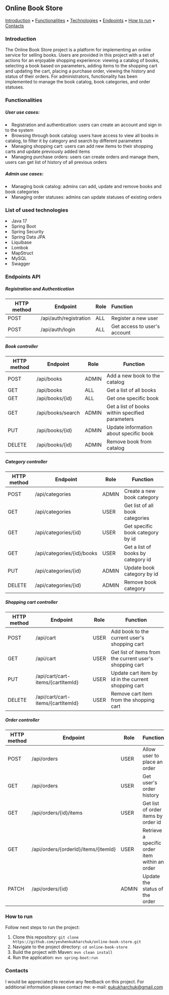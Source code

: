 ### <h2> Online Book Store </h2>

  <a href="#introduction">Introduction</a> •
  <a href="#functionalities">Functionalities</a> •
  <a href="#list-of-used-technologies">Technologies</a> •
  <a href="#endpoints-api">Endpoints</a> •
  <a href="#how-to-run">How to run</a> •
  <a href="#contacts">Contacts</a>


### Introduction
The Online Book Store project is a platform for implementing an online service for selling books.
Users are provided in this project with a set of actions for an enjoyable shopping experience: viewing a catalog of books, selecting a book based on parameters, adding items to the shopping cart and updating the cart, placing a purchase order, viewing the history and status of their orders.
For administrators, functionality has been implemented to manage the book catalog, book categories, and order statuses.

### Functionalities
<h5>User use cases:</h5>
<li>Registration and authentication: users can create an account and sign in to the system</li>
<li>Browsing through book catalog: users have access to view all books in catalog, to filter it by category and search by different parameters</li>
<li>Managing shopping cart: users can add new items to their shopping carts and update previously added items</li>
<li>Managing purchase orders: users can create orders and manage them, users can get list of history of all previous orders </li>

<h5>Admin use cases:</h5>
<li>Managing book catalog: admins can add, update and remove books and book categories</li>
<li>Managing order statuses: admins can update statuses of existing orders</li>

### List of used technologies
<li>Java 17</li>
<li>Spring Boot</li>
<li>Spring Security</li>
<li>Spring Data JPA</li>
<li>Liquibase</li>
<li>Lombok</li>
<li>MapStruct</li>
<li>MySQL</li>
<li>Swagger</li>

### Endpoints API
<h5>Registration and Authentication</h5>

| **HTTP method** | **Endpoint**                 | **Role**  | **Function**                                             |
|-----------------|------------------------------|-----------|:---------------------------------------------------------|
| POST            | /api/auth/registration       | ALL       | Register a new user                                      |
| POST            | /api/auth/login              | ALL       | Get access to user's account                             |

<h5>Book controller</h5>

| **HTTP method** | **Endpoint**                 | **Role**  | **Function**                                             |
|-----------------|------------------------------|-----------|----------------------------------------------------------|
| POST            | /api/books                   | ADMIN     | Add a new book to the catalog                            |
| GET             | /api/books                   | ALL       | Get a list of all books                                  |
| GET             | /api/books/{id}              | ALL       | Get one specific book                                    |
| GET             | /api/books/search            | ADMIN     | Get a list of books within specified parameters          |
| PUT             | /api/books/{id}              | ADMIN     | Update information about specific book                   |
| DELETE          | /api/books/{id}              | ADMIN     | Remove book from catalog                                 |

<h5>Category controller</h5>

| **HTTP method** | **Endpoint**                 | **Role**  | **Function**                                             |
|-----------------|------------------------------|-----------|----------------------------------------------------------|
| POST            | /api/categories              | ADMIN     | Create a new book category                               |
| GET             | /api/categories              | USER      | Get list of all book categories                          |
| GET             | /api/categories/{id}         | USER      | Get specific book category by id                         |
| GET             | /api/categories/{id}/books   | USER      | Get a list of books by category id                       |
| PUT             | /api/categories/{id}         | ADMIN     | Update book category by id                               |
| DELETE          | /api/categories/{id}         | ADMIN     | Remove book category                                     |

<h5>Shopping cart controller</h5>

| **HTTP method** | **Endpoint**                      | **Role**   | **Function**                                            |
|-----------------|-----------------------------------|------------|---------------------------------------------------------|
| POST            | /api/cart                         | USER       | Add book to the current user's shopping cart            |
| GET             | /api/cart                         | USER       | Get list of items from the current user's shopping cart |
| PUT             | /api/cart/cart-items/{cartItemId} | USER       | Update cart item by id in the current shopping cart     |
| DELETE          | /api/cart/cart-items/{cartItemId} | USER       | Remove cart item from the shopping cart                 |

<h5>Order controller</h5>

| **HTTP method** | **Endpoint**                         | **Role** | **Function**                                   |
|-----------------|--------------------------------------|----------|------------------------------------------------|
| POST            | /api/orders                          | USER     | Allow user to place an order                   |
| GET             | /api/orders                          | USER     | Get user's order history                       |
| GET             | /api/orders/{id}/items               | USER     | Get list of order items by order id            |
| GET             | /api/orders/{orderId}/items/{itemId} | USER     | Retrieve a specific order item within an order |
| PATCH           | /api/orders/{id}                     | ADMIN    | Update the status of the order                 |

### How to run

Follow next steps to run the project:
1. Clone this repository: `git clone https://github.com/yevhenkukharchuk/online-book-store.git`
2. Navigate to the project directory: `cd online-book-store`
3. Build the project with Maven: `mvn clean install`
4. Run the application: `mvn spring-boot:run`

### Contacts

I would be appreciated to receive any feedback on this project.
For additional information please contact me:
e-mail: eukukharchuk@gmail.com
